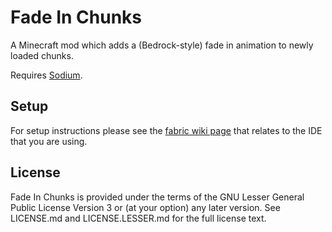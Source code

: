 # Fade In Chunks

A Minecraft mod which adds a (Bedrock-style) fade in animation to newly loaded chunks.

Requires [Sodium].

[Sodium]: https://github.com/CaffeineMC/sodium-fabric

## Setup

For setup instructions please see the [fabric wiki page](https://fabricmc.net/wiki/tutorial:setup) that relates to the IDE that you are using.

## License

Fade In Chunks is provided under the terms of the GNU Lesser General Public License Version 3 or (at your option) any later version.
See LICENSE.md and LICENSE.LESSER.md for the full license text.
